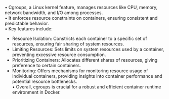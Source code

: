• Cgroups, a Linux kernel feature, manages resources like CPU, memory, network bandwidth, and I/O among processes.  
• It enforces resource constraints on containers, ensuring consistent and predictable behavior.  
• Key features include:  
- Resource Isolation: Constricts each container to a specific set of resources, ensuring fair sharing of system resources.  
- Limiting Resources: Sets limits on system resources used by a container, preventing excessive resource consumption.  
- Prioritizing Containers: Allocates different shares of resources, giving preference to certain containers.  
- Monitoring: Offers mechanisms for monitoring resource usage of individual containers, providing insights into container performance and potential resource bottlenecks.  
• Overall, cgroups is crucial for a robust and efficient container runtime environment in Docker.